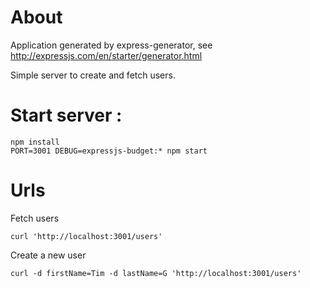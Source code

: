 # About

Application generated by express-generator, see http://expressjs.com/en/starter/generator.html

Simple server to create and fetch users.

# Start server :

```
npm install
PORT=3001 DEBUG=expressjs-budget:* npm start
```

# Urls

Fetch users
```
curl 'http://localhost:3001/users'
```

Create a new user
```
curl -d firstName=Tim -d lastName=G 'http://localhost:3001/users'
```
